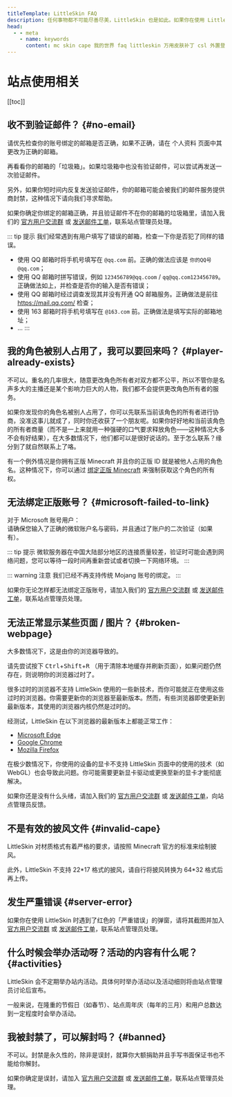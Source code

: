 ```yaml
---
titleTemplate: LittleSkin FAQ
description: 任何事物都不可能尽善尽美，LittleSkin 也是如此。如果你在使用 LittleSkin 的过程中遇到了任何问题，看看这个也许会帮到你。
head:
  - - meta
    - name: keywords
      content: mc skin cape 我的世界 faq littleskin 万用皮肤补丁 csl 外置登录 皮肤站 披风 报错 打不开 加载 不显示 无效的会话 看不见 邮件 邮箱
---
```


<script setup>
import { faUser } from '@fortawesome/free-solid-svg-icons'
</script>

# 站点使用相关

[[toc]]

## 收不到验证邮件？ {#no-email}

请优先检查你的账号绑定的邮箱是否正确，如果不正确，请在 <BSSection><FA :icon="faUser" /> 个人资料</BSSection> 页面中其更改为正确的邮箱。

再看看你的邮箱的「垃圾箱」。如果垃圾箱中也没有验证邮件，可以尝试再发送一次验证邮件。

另外，如果你短时间内反复发送验证邮件，你的邮箱可能会被我们的邮件服务提供商封禁，这种情况下请向我们寻求帮助。

如果你确定你绑定的邮箱正确，并且验证邮件不在你的邮箱的垃圾箱里，请加入我们的 [官方用户交流群](/user-group.md) 或 [发送邮件工单](/email.md)，联系站点管理员处理。

::: tip 提示
我们经常遇到有用户填写了错误的邮箱，检查一下你是否犯了同样的错误。

- 使用 QQ 邮箱时将手机号填写在 `@qq.com` 前。正确的做法应该是 `你的QQ号@qq.com`；
- 使用 QQ 邮箱时拼写错误，例如 `123456789@qq.coom` / `qq@qq.com123456789`。正确做法如上，并检查是否你的输入是否有错误；
- 使用 QQ 邮箱时经过调查发现其并没有开通 QQ 邮箱服务。正确做法是前往 <https://mail.qq.com/> 检查；
- 使用 163 邮箱时将手机号填写在 `@163.com` 前。正确做法是填写实际的邮箱地址；
- ...
:::

## 我的角色被别人占用了，我可以要回来吗？ {#player-already-exists}

不可以。重名的几率很大，随意更改角色所有者对双方都不公平，所以不管你是名声多大的主播还是某个影响力巨大的人物，我们都不会提供更改角色所有者的服务。

如果你发现你的角色名被别人占用了，你可以先联系当前该角色的所有者进行协商，没准这事儿就成了，同时你还收获了一个朋友呢。如果你好好地和当前该角色的所有者商量（而不是一上来就用一种强硬的口气要求释放角色——这种情况大多不会有好结果），在大多数情况下，他们都可以是很好说话的。至于怎么联系？缘分到了就自然联系上了咯。

有一个例外情况是你拥有正版 Minecraft 并且你的正版 ID 就是被他人占用的角色名。这种情况下，你可以通过 [绑定正版 Minecraft](/newbee/premium) 来强制获取这个角色的所有权。

## 无法绑定正版账号？ {#microsoft-failed-to-link}

对于 Microsoft 账号用户：  
请确保您输入了正确的微软账户名与密码，并且通过了账户的二次验证（如果有）。

::: tip 提示
微软服务器在中国大陆部分地区的连接质量较差，验证时可能会遇到网络问题，您可以等待一段时间再重新尝试或者切换一下网络环境。
:::

::: warning 注意
我们已经不再支持传统 Mojang 账号的绑定。
:::

如果你无论怎样都无法绑定正版账号，请加入我们的 [官方用户交流群](/user-group.md) 或 [发送邮件工单](/email.md)，联系站点管理员处理。

## 无法正常显示某些页面 / 图片？ {#broken-webpage}

大多数情况下，这是由你的浏览器导致的。

请先尝试按下 <kbd>Ctrl</kbd>+<kbd>Shift</kbd>+<kbd>R</kbd> （用于清除本地缓存并刷新页面），如果问题仍然存在，则说明你的浏览器过时了。

很多过时的浏览器不支持 LittleSkin 使用的一些新技术，而你可能就正在使用这些过时的浏览器。你需要更新你的浏览器至最新版本。然而，有些浏览器即使更新到最新版本，其使用的浏览器内核仍然是过时的。

经测试，LittleSkin 在以下浏览器的最新版本上都能正常工作：

- [Microsoft Edge](https://aka.ms/msedge) <Badge type="info" text="仅新版" />
- [Google Chrome](https://www.google.cn/chrome)
- [Mozilla Firefox](https://www.mozilla.org/firefox/new)

在极少数情况下，你使用的设备的显卡不支持 LittleSkin 页面中的使用的技术（如 WebGL）也会导致此问题。你可能需要更新显卡驱动或更换至新的显卡才能彻底解决。

如果你还是没有什么头绪，请加入我们的 [官方用户交流群](/user-group.md) 或 [发送邮件工单](/email.md)，向站点管理员反馈。

## 不是有效的披风文件 {#invalid-cape}

LittleSkin 对材质格式有着严格的要求，请按照 Minecraft 官方的标准来绘制披风。

此外，LittleSkin 不支持 22\*17 格式的披风，请自行将披风转换为 64\*32 格式后再上传。

## 发生严重错误 {#server-error}

如果你在使用 LittleSkin 时遇到了红色的「严重错误」的弹窗，请将其截图并加入 [官方用户交流群](/user-group.md) 或 [发送邮件工单](/email.md)，联系站点管理员处理。

## 什么时候会举办活动呀？活动的内容有什么呢？ {#activities}

LittleSkin 会不定期举办站内活动。具体何时举办活动以及活动细则将由站点管理员讨论后宣布。

一般来说，在隆重的节假日（如春节）、站点周年庆（每年的三月）和用户总数达到一定程度时会举办活动。

## 我被封禁了，可以解封吗？ {#banned}

不可以。封禁是永久性的，除非是误封，就算你大额捐助并且手写书面保证书也不能给你解封。

如果你确定是误封，请加入 [官方用户交流群](/user-group.md) 或 [发送邮件工单](/email.md)，联系站点管理员处理。
